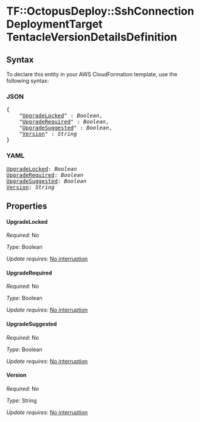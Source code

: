 # TF::OctopusDeploy::SshConnectionDeploymentTarget TentacleVersionDetailsDefinition

## Syntax

To declare this entity in your AWS CloudFormation template, use the following syntax:

### JSON

<pre>
{
    "<a href="#upgradelocked" title="UpgradeLocked">UpgradeLocked</a>" : <i>Boolean</i>,
    "<a href="#upgraderequired" title="UpgradeRequired">UpgradeRequired</a>" : <i>Boolean</i>,
    "<a href="#upgradesuggested" title="UpgradeSuggested">UpgradeSuggested</a>" : <i>Boolean</i>,
    "<a href="#version" title="Version">Version</a>" : <i>String</i>
}
</pre>

### YAML

<pre>
<a href="#upgradelocked" title="UpgradeLocked">UpgradeLocked</a>: <i>Boolean</i>
<a href="#upgraderequired" title="UpgradeRequired">UpgradeRequired</a>: <i>Boolean</i>
<a href="#upgradesuggested" title="UpgradeSuggested">UpgradeSuggested</a>: <i>Boolean</i>
<a href="#version" title="Version">Version</a>: <i>String</i>
</pre>

## Properties

#### UpgradeLocked

_Required_: No

_Type_: Boolean

_Update requires_: [No interruption](https://docs.aws.amazon.com/AWSCloudFormation/latest/UserGuide/using-cfn-updating-stacks-update-behaviors.html#update-no-interrupt)

#### UpgradeRequired

_Required_: No

_Type_: Boolean

_Update requires_: [No interruption](https://docs.aws.amazon.com/AWSCloudFormation/latest/UserGuide/using-cfn-updating-stacks-update-behaviors.html#update-no-interrupt)

#### UpgradeSuggested

_Required_: No

_Type_: Boolean

_Update requires_: [No interruption](https://docs.aws.amazon.com/AWSCloudFormation/latest/UserGuide/using-cfn-updating-stacks-update-behaviors.html#update-no-interrupt)

#### Version

_Required_: No

_Type_: String

_Update requires_: [No interruption](https://docs.aws.amazon.com/AWSCloudFormation/latest/UserGuide/using-cfn-updating-stacks-update-behaviors.html#update-no-interrupt)

